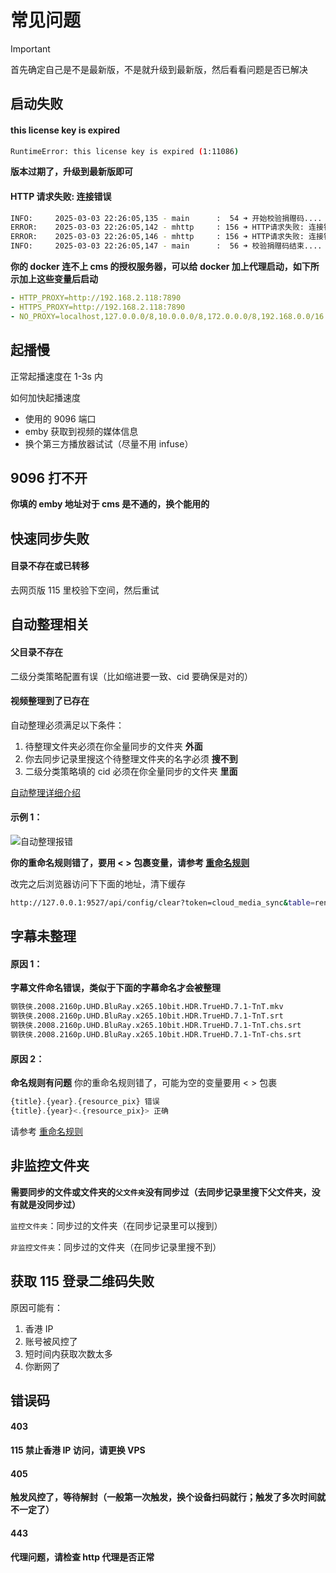 # 常见问题

> [!IMPORTANT]
> 首先确定自己是不是最新版，不是就升级到最新版，然后看看问题是否已解决

## 启动失败

#### this license key is expired

```bash
RuntimeError: this license key is expired (1:11086)
```

**版本过期了，升级到最新版即可**

#### HTTP 请求失败: 连接错误

```bash
INFO:     2025-03-03 22:26:05,135 - main      :  54 ➜ 开始校验捐赠码....
ERROR:    2025-03-03 22:26:05,142 - mhttp     : 156 ➜ HTTP请求失败: 连接错误
ERROR:    2025-03-03 22:26:05,146 - mhttp     : 156 ➜ HTTP请求失败: 连接错误
INFO:     2025-03-03 22:26:05,147 - main      :  56 ➜ 校验捐赠码结束....
```

**你的 docker 连不上 cms 的授权服务器，可以给 docker 加上代理启动，如下所示加上这些变量后启动**

```yaml
- HTTP_PROXY=http://192.168.2.118:7890
- HTTPS_PROXY=http://192.168.2.118:7890
- NO_PROXY=localhost,127.0.0.0/8,10.0.0.0/8,172.0.0.0/8,192.168.0.0/16
```

## 起播慢

正常起播速度在 1-3s 内

如何加快起播速度

- 使用的 9096 端口
- emby 获取到视频的媒体信息
- 换个第三方播放器试试（尽量不用 infuse）

## 9096 打不开

**你填的 emby 地址对于 cms 是不通的，换个能用的**

## 快速同步失败

#### 目录不存在或已转移

去网页版 115 里校验下空间，然后重试

## 自动整理相关

#### 父目录不存在

二级分类策略配置有误（比如缩进要一致、cid 要确保是对的）

#### 视频整理到了已存在

自动整理必须满足以下条件：

1. 待整理文件夹必须在你全量同步的文件夹 **外面**
2. 你去同步记录里搜这个待整理文件夹的名字必须 **搜不到**
3. 二级分类策略填的 cid 必须在你全量同步的文件夹 **里面**

[自动整理详细介绍](/docs/auto-organize)

#### 示例 1：

![自动整理报错](/faq/auto-error.jpg)

**你的重命名规则错了，要用 < > 包裹变量，请参考 [重命名规则](https://github.com/guyue2005/CMSHelp/wiki/5.%E4%B8%8A%E4%BC%A0%E4%B8%8E%E6%95%B4%E7%90%86#%E9%87%8D%E5%91%BD%E5%90%8D%E8%A7%84%E5%88%99)**

改完之后浏览器访问下下面的地址，清下缓存

```bash
http://127.0.0.1:9527/api/config/clear?token=cloud_media_sync&table=rename_log
```

## 字幕未整理

#### 原因 1：

**字幕文件命名错误，类似于下面的字幕命名才会被整理**

```bash
钢铁侠.2008.2160p.UHD.BluRay.x265.10bit.HDR.TrueHD.7.1-TnT.mkv
钢铁侠.2008.2160p.UHD.BluRay.x265.10bit.HDR.TrueHD.7.1-TnT.srt
钢铁侠.2008.2160p.UHD.BluRay.x265.10bit.HDR.TrueHD.7.1-TnT.chs.srt
钢铁侠.2008.2160p.UHD.BluRay.x265.10bit.HDR.TrueHD.7.1-TnT-chs.srt
```

#### 原因 2：

**命名规则有问题** 你的重命名规则错了，可能为空的变量要用 < > 包裹

```js
{title}.{year}.{resource_pix} 错误
{title}.{year}<.{resource_pix}> 正确
```

请参考 [重命名规则](https://github.com/guyue2005/CMSHelp/wiki/5.%E4%B8%8A%E4%BC%A0%E4%B8%8E%E6%95%B4%E7%90%86#%E9%87%8D%E5%91%BD%E5%90%8D%E8%A7%84%E5%88%99)

## 非监控文件夹

**需要同步的文件或文件夹的`父文件夹`没有同步过（去同步记录里搜下父文件夹，没有就是没同步过）**

`监控文件夹`：同步过的文件夹（在同步记录里可以搜到）

`非监控文件夹`：同步过的文件夹（在同步记录里搜不到）

## 获取 115 登录二维码失败

原因可能有：

1. 香港 IP
2. 账号被风控了
3. 短时间内获取次数太多
4. 你断网了

## 错误码

#### 403

**115 禁止香港 IP 访问，请更换 VPS**

#### 405

**触发风控了，等待解封（一般第一次触发，换个设备扫码就行；触发了多次时间就不一定了）**

#### 443

**代理问题，请检查 http 代理是否正常**
